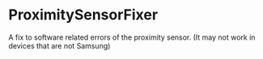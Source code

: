 # ProximitySensorFixer
A fix to software related errors of the proximity sensor. (It may not work in devices that are not Samsung)
